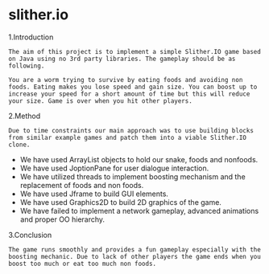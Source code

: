 # slither.io

1.Introduction

	The aim of this project is to implement a simple Slither.IO game based on Java using no 3rd party libraries. The gameplay should be as following. 

	You are a worm trying to survive by eating foods and avoiding non foods. Eating makes you lose speed and gain size. You can boost up to increase your speed for a short amount of time but this will reduce your size. Game is over when you hit other players.

2.Method

	Due to time constraints our main approach was to use building blocks from similar example games and patch them into a viable Slither.IO clone. 
- We have used ArrayList<Point> objects to hold our snake, foods and nonfoods.
- We have used JoptionPane for user dialogue interaction.
- We have utilized threads to implement boosting mechanism and the replacement of foods and non foods.
- We have used Jframe to build GUI elements.
- We have used Graphics2D to build 2D graphics of the game.
- We have failed to implement a network gameplay, advanced animations and proper OO hierarchy.

3.Conclusion

	The game runs smoothly and provides a fun gameplay especially with the boosting mechanic. Due to lack of other players the game ends when you boost too much or eat too much non foods. 
